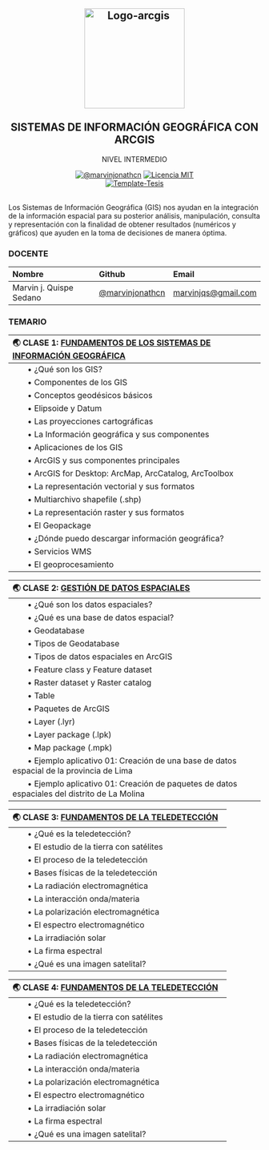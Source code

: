 <h2 align="center">
  <a href="https://marvinjonathcn.github.io/curso_arcgis_intermedio/slides/00_Presentacion/00_Presentacion.html" title="ArcGIS-Intermedio">
    <img alt="Logo-arcgis" src="https://logosolusa.com/wp-content/uploads/parser/ESRI-ArcGIS-Logo-1.png" width="200px" height="200px" />
  </a>
  <br /><br />
  SISTEMAS DE INFORMACIÓN GEOGRÁFICA CON ARCGIS </h2>
<p align="center">NIVEL INTERMEDIO</p>
<div align="center"><a href="https://www.linkedin.com/in/marvinjqs/"><img alt="@marvinjonathcn" 
src="https://img.shields.io/badge/Autor-Marvin%20J.%20Quispe-lightgrey" /></a>
<a href="https://opensource.org/licenses/MIT/"><img alt="Licencia MIT" 
src="https://img.shields.io/github/license/marvinjonathcn/curso_arcgis_basico?label=License" />
</a>  
<br><a href="https://github.com/Template-Latex/Template-Tesis/"><img alt="Template-Tesis" src="https://latex.ppizarror.com/res/badges/tesis.svg" /></a>

</div><br />

Los Sistemas de Información Geográfica (GIS) nos ayudan en la integración de la información espacial para su posterior análisis, manipulación, consulta y representación con la finalidad de obtener resultados (numéricos y gráficos) que ayuden en la toma de decisiones de manera óptima.

### DOCENTE

| Nombre                  | Github        |  Email         |
|:--------------------    |:--------------| :--------------|
| Marvin j. Quispe Sedano | [@marvinjonathcn](https://github.com/marvinjonathcn)| marvinjqs@gmail.com |


### TEMARIO

| 🌏 CLASE 1: [FUNDAMENTOS DE LOS SISTEMAS DE INFORMACIÓN GEOGRÁFICA](https://marvinjonathcn.github.io/curso_arcgis_intermedio/slides/01_Fundamentos_de_los_GIS/01_Fundamentos_de_los_GIS.html)  &nbsp;  |
|:---------------------------------------------------------------|
| &nbsp;  &nbsp;  &nbsp;  &nbsp;• ¿Qué son los GIS? |
| &nbsp;  &nbsp;  &nbsp;  &nbsp;• Componentes de los GIS |
| &nbsp;  &nbsp;  &nbsp;  &nbsp;• Conceptos geodésicos básicos |
| &nbsp;  &nbsp;  &nbsp;  &nbsp;• Elipsoide y Datum |
| &nbsp;  &nbsp;  &nbsp;  &nbsp;• Las proyecciones cartográficas |
| &nbsp;  &nbsp;  &nbsp;  &nbsp;• La Información geográfica y sus componentes |
| &nbsp;  &nbsp;  &nbsp;  &nbsp;• Aplicaciones de los GIS |
| &nbsp;  &nbsp;  &nbsp;  &nbsp;• ArcGIS y sus componentes principales |
| &nbsp;  &nbsp;  &nbsp;  &nbsp;• ArcGIS for Desktop: ArcMap, ArcCatalog, ArcToolbox |
| &nbsp;  &nbsp;  &nbsp;  &nbsp;• La representación vectorial y sus formatos |
| &nbsp;  &nbsp;  &nbsp;  &nbsp;• Multiarchivo shapefile (.shp) |
| &nbsp;  &nbsp;  &nbsp;  &nbsp;• La representación raster y sus formatos |
| &nbsp;  &nbsp;  &nbsp;  &nbsp;• El Geopackage |
| &nbsp;  &nbsp;  &nbsp;  &nbsp;• ¿Dónde puedo descargar información geográfica? |
| &nbsp;  &nbsp;  &nbsp;  &nbsp;• Servicios WMS |
| &nbsp;  &nbsp;  &nbsp;  &nbsp;• El geoprocesamiento |

| 🌏 CLASE 2: [GESTIÓN DE DATOS ESPACIALES](https://marvinjonathcn.github.io/curso_arcgis_intermedio/slides/02_Gestion_de_datos_espaciales/02_Gestion_de_datos_espaciales.html)  &nbsp;  |
|:---------------------------------------------------------------|
| &nbsp;  &nbsp;  &nbsp;  &nbsp;• ¿Qué son los datos espaciales? |
| &nbsp;  &nbsp;  &nbsp;  &nbsp;• ¿Qué es una base de datos espacial? |
| &nbsp;  &nbsp;  &nbsp;  &nbsp;• Geodatabase |
| &nbsp;  &nbsp;  &nbsp;  &nbsp;• Tipos de Geodatabase |
| &nbsp;  &nbsp;  &nbsp;  &nbsp;• Tipos de datos espaciales en ArcGIS |
| &nbsp;  &nbsp;  &nbsp;  &nbsp;• Feature class y Feature dataset|
| &nbsp;  &nbsp;  &nbsp;  &nbsp;• Raster dataset y Raster catalog|
| &nbsp;  &nbsp;  &nbsp;  &nbsp;• Table |
| &nbsp;  &nbsp;  &nbsp;  &nbsp;• Paquetes de ArcGIS |
| &nbsp;  &nbsp;  &nbsp;  &nbsp;• Layer (.lyr) |
| &nbsp;  &nbsp;  &nbsp;  &nbsp;• Layer package (.lpk) |
| &nbsp;  &nbsp;  &nbsp;  &nbsp;• Map package (.mpk) |
| &nbsp;  &nbsp;  &nbsp;  &nbsp;• Ejemplo aplicativo 01: Creación de una base de datos espacial de la provincia de Lima |
| &nbsp;  &nbsp;  &nbsp;  &nbsp;• Ejemplo aplicativo 01: Creación de paquetes de datos espaciales del distrito de La Molina |

| 🌏 CLASE 3: [FUNDAMENTOS DE LA TELEDETECCIÓN](https://marvinjonathcn.github.io/curso_arcgis_intermedio/slides/03_Fundamentos_de_la_teledeteccion/03_Fundamentos_de_la_teledeteccion.html)  &nbsp;  |
|:---------------------------------------------------------------|
| &nbsp;  &nbsp;  &nbsp;  &nbsp;• ¿Qué es la teledetección? |
| &nbsp;  &nbsp;  &nbsp;  &nbsp;• El estudio de la tierra con satélites |
| &nbsp;  &nbsp;  &nbsp;  &nbsp;• El proceso de la teledetección |
| &nbsp;  &nbsp;  &nbsp;  &nbsp;• Bases físicas de la teledetección |
| &nbsp;  &nbsp;  &nbsp;  &nbsp;• La radiación electromagnética |
| &nbsp;  &nbsp;  &nbsp;  &nbsp;• La interacción onda/materia |
| &nbsp;  &nbsp;  &nbsp;  &nbsp;• La polarización electromagnética |
| &nbsp;  &nbsp;  &nbsp;  &nbsp;• El espectro electromagnético |
| &nbsp;  &nbsp;  &nbsp;  &nbsp;• La irradiación solar |
| &nbsp;  &nbsp;  &nbsp;  &nbsp;• La firma espectral |
| &nbsp;  &nbsp;  &nbsp;  &nbsp;• ¿Qué es una imagen satelital? |

| 🌏 CLASE 4: [FUNDAMENTOS DE LA TELEDETECCIÓN](https://marvinjonathcn.github.io/curso_arcgis_intermedio/slides/04_Modelos_de_elevacion/04_Modelos_de_elevacion.html)  &nbsp;  |
|:---------------------------------------------------------------|
| &nbsp;  &nbsp;  &nbsp;  &nbsp;• ¿Qué es la teledetección? |
| &nbsp;  &nbsp;  &nbsp;  &nbsp;• El estudio de la tierra con satélites |
| &nbsp;  &nbsp;  &nbsp;  &nbsp;• El proceso de la teledetección |
| &nbsp;  &nbsp;  &nbsp;  &nbsp;• Bases físicas de la teledetección |
| &nbsp;  &nbsp;  &nbsp;  &nbsp;• La radiación electromagnética |
| &nbsp;  &nbsp;  &nbsp;  &nbsp;• La interacción onda/materia |
| &nbsp;  &nbsp;  &nbsp;  &nbsp;• La polarización electromagnética |
| &nbsp;  &nbsp;  &nbsp;  &nbsp;• El espectro electromagnético |
| &nbsp;  &nbsp;  &nbsp;  &nbsp;• La irradiación solar |
| &nbsp;  &nbsp;  &nbsp;  &nbsp;• La firma espectral |
| &nbsp;  &nbsp;  &nbsp;  &nbsp;• ¿Qué es una imagen satelital? |




